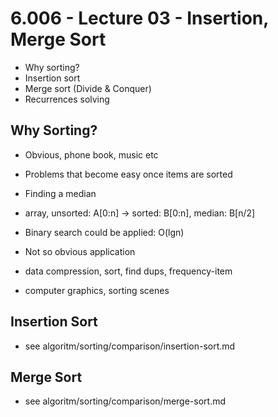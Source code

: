 # 6.006 - Lecture 03 - Insertion, Merge Sort

- Why sorting?
- Insertion sort
- Merge sort (Divide & Conquer)
- Recurrences solving

## Why Sorting?

- Obvious, phone book, music etc
- Problems that become easy once items are sorted
- Finding a median
- array, unsorted: A[0:n] -> sorted: B[0:n], median: B[n/2]
- Binary search could be applied: O(lgn)

- Not so obvious application
- data compression, sort, find dups, frequency-item
- computer graphics, sorting scenes

## Insertion Sort

- see algoritm/sorting/comparison/insertion-sort.md

## Merge Sort

- see algoritm/sorting/comparison/merge-sort.md
